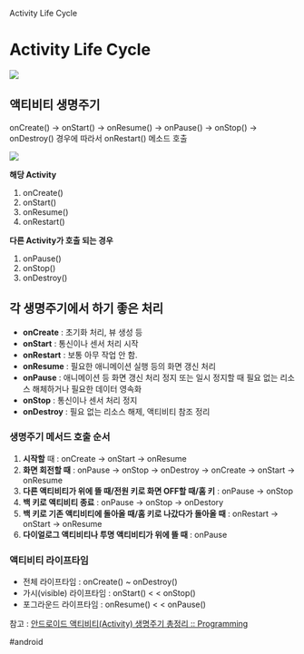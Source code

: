 Activity Life Cycle

# Activity Life Cycle
![](Activity%20Life%20Cycle/6B045AF0-CA58-46C1-A0AE-AFACB555B5FC.png)

## 액티비티 생명주기
onCreate() -> onStart() -> onResume() -> onPause() -> onStop() -> onDestroy()
경우에 따라서 onRestart() 메소드 호출


![](Activity%20Life%20Cycle/49E5F69E-BC48-44F4-A61A-647FB6C168B2.png)


 **해당 Activity**
1. onCreate()
2. onStart()
3. onResume()
4. onRestart()

**다른 Activity가 호출 되는 경우**
1. onPause()
2. onStop()
3. onDestroy()



## 각 생명주기에서 하기 좋은 처리
* **onCreate** : 초기화 처리, 뷰 생성 등
* **onStart** : 통신이나 센서 처리 시작
* **onRestart** : 보통 아무 작업 안 함.
* **onResume** : 필요한 애니메이션 실행 등의 화면 갱신 처리
* **onPause** : 애니메이션 등 화면 갱신 처리 정지 또는 일시 정지할 때 필요 없는 리소스 해체하거나 필요한 데이터 영속화
* **onStop** : 통신이나 센서 처리 정지
* **onDestroy** : 필요 없는 리소스 해제, 액티비티 참조 정리



### 생명주기 메서드 호출 순서

1. **시작할** 때 : onCreate -> onStart -> onResume
2. **화면 회전할 때** : onPause -> onStop -> onDestroy -> onCreate -> onStart -> onResume
3. **다른 액티비티가 위에 뜰 때/전원 키로 화면 OFF할 때/홈 키** : onPause -> onStop
4. **백 키로 액티비티 종료** : onPause -> onStop -> onDestory
5. **백 키로 기존 액티비티에 돌아올 때/홈 키로 나갔다가 돌아올 때** : onRestart -> onStart -> onResume
6. **다이얼로그 액티비티나 투명 액티비티가 위에 뜰 때** : onPause

### 액티비티 라이프타임

* 전체 라이프타임 : onCreate() ~ onDestroy()
* 가시(visible) 라이프타임 : onStart() <  < onStop()
* 포그라운드 라이프타임 : onResume() < < onPause()



참고 : [안드로이드 액티비티(Activity) 생명주기 총정리 :: Programming](http://programmingfbf7290.tistory.com/entry/%EC%95%88%EB%93%9C%EB%A1%9C%EC%9D%B4%EB%93%9C-%EC%95%A1%ED%8B%B0%EB%B9%84%ED%8B%B0Activity-%EC%83%9D%EB%AA%85%EC%A3%BC%EA%B8%B0-%EC%B4%9D%EC%A0%95%EB%A6%AC)

#android